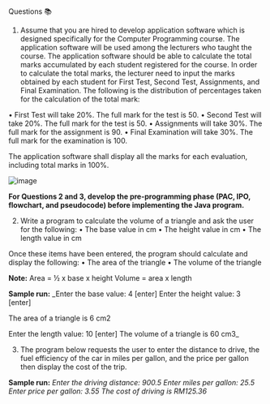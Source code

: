 Questions 📚

1. Assume that you are hired to develop application software which is designed specifically for
the Computer Programming course. The application software will be used among the lecturers who taught the course.
The application software should be able to calculate the total marks accumulated by each student registered for the course.
In order to calculate the total marks, the lecturer need to input the marks obtained by each student for First Test,
Second Test, Assignments, and Final Examination. The following is the distribution of percentages taken for the calculation of the total mark:

• First Test will take 20%. The full mark for the test is 50.
• Second Test will take 20%. The full mark for the test is 50.
• Assignments will take 30%. The full mark for the assignment is 90.
• Final Examination will take 30%. The full mark for the examination is 100.

The application software shall display all the marks for each evaluation, including total marks in 100%.

![image](https://github.com/irfanghapar/Java-Programming/assets/87377657/b35e4b35-ea4a-4686-b8c2-9d56b1dc9de9)

**For Questions 2 and 3, develop the pre-programming phase (PAC, IPO, flowchart, and
pseudocode) before implementing the Java program.**

2. Write a program to calculate the volume of a triangle and ask the user for the following:
• The base value in cm
• The height value in cm
• The length value in cm

  Once these items have been entered, the program should calculate and display the following:
• The area of the triangle
• The volume of the triangle

**Note:**
Area = ½ x base x height
Volume = area x length

**Sample run:**
_Enter the base value: 4 [enter]
Enter the height value: 3 [enter]

The area of a triangle is 6 cm2

Enter the length value: 10 [enter]
The volume of a triangle is 60 cm3_

3. The program below requests the user to enter the distance to drive, the fuel efficiency of the car in miles per gallon,
   and the price per gallon then display the cost of the trip.

**Sample run:**
_Enter the driving distance: 900.5
Enter miles per gallon: 25.5
Enter price per gallon: 3.55
The cost of driving is RM125.36_
